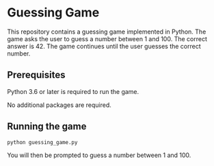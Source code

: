 # Guessing Game

This repository contains a guessing game implemented in Python. The game asks the user to guess a number between 1 and 100. The correct answer is 42. The game continues until the user guesses the correct number.


## Prerequisites
Python 3.6 or later is required to run the game.

No additional packages are required.


## Running the game
```python guessing_game.py```

You will then be prompted to guess a number between 1 and 100.